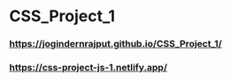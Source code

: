 # CSS_Project_1
### https://jogindernrajput.github.io/CSS_Project_1/
### https://css-project-js-1.netlify.app/
